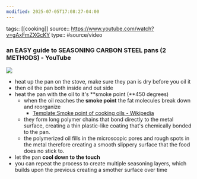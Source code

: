 ```yaml
---
modified: 2025-07-05T17:08:27-04:00
---
```

tags:: [[cooking]]
source:: https://www.youtube.com/watch?v=gAxFmZXGcKY
type:: #source/video
### an EASY guide to SEASONING CARBON STEEL pans (2 METHODS) - YouTube

![](https://www.youtube.com/watch?v=gAxFmZXGcKY)

- heat up the pan on the stove, make sure they pan is dry before you oil it
- then oil the pan both inside and out side 
- heat the pan with the oil to it's **smoke point (**450 degrees)
	- when the oil reaches the **smoke point** the fat molecules break down and reorganize
		-  [Template:Smoke point of cooking oils - Wikipedia](https://en.wikipedia.org/wiki/Template:Smoke_point_of_cooking_oils)
	- they form long polymer chains that bond directly to the metal surface, creating a thin plastic-like coating that's chemically bonded to the pan.
	- the polymerized oil fills in the microscopic pores and rough spots in the metal therefore creating a smooth slippery surface that the food does no stick to.
- let the pan **cool down to the touch**
- you can repeat the process to create multiple seasoning layers, which builds upon the previous creating a smother surface over time

